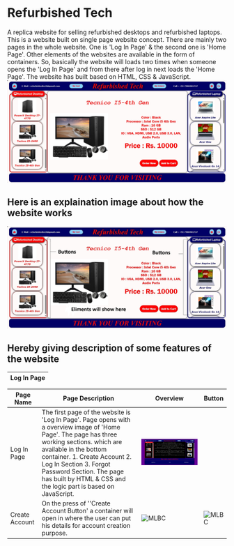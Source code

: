 # Refurbished Tech
A replica website for selling refurbished desktops and refurbished laptops. This is a website built on single page website concept. There are mainly two pages in the whole website. One is 'Log In Page' & the second one is 'Home Page'. Other elements of the websites are available in the form of containers. So, basically the website will loads two times when someone opens the 'Log In Page' and from there after log in next loads the 'Home Page'. The website has built based on HTML, CSS & JavaScript. 
<img src ="https://github.com/SubhranshuMukhopadhyay/Refurbished-Tech/blob/main/Resource%20Images/Refurbished%20Tech%20Description%20Image.jpg" alt="MLBC">

## Here is an explaination image about how the website works
<img src ="https://github.com/SubhranshuMukhopadhyay/Refurbished-Tech/blob/main/Resource%20Images/Refurbished%20Tech%20Expalination.jpg" alt="MLBC">

## Hereby giving description of some features of the website
| Log In Page |
| - |

| Page Name | Page Description | Overview | Button |
| - | - | - | - |
| Log In Page | The first page of the website is 'Log In Page'. Page opens with a overview image of 'Home Page'. The page has three working sections. which are available in the bottom container. 1. Create Account 2. Log In Section 3. Forgot Password Section. The page has built by HTML & CSS and the logic part is based on JavaScript. | <img src ="https://github.com/SubhranshuMukhopadhyay/Refurbished-Tech/blob/main/Resource%20Images/Log%20In%20Page%20Overview.jpg" alt="MLBC"> |
| Create Account | On the press of ''Create Account Button' a container will open in where the user can put his details for account creation purpose. | <img src ="" alt="MLBC"> | <img src ="" alt="MLBC"> |
